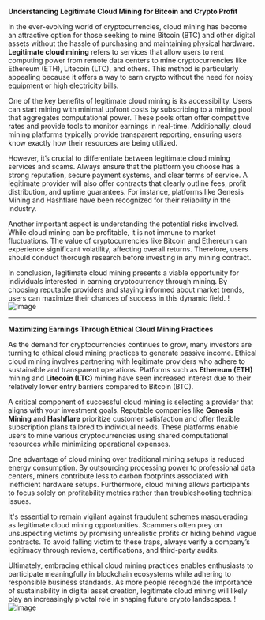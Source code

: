 **Understanding Legitimate Cloud Mining for Bitcoin and Crypto Profit**

In the ever-evolving world of cryptocurrencies, cloud mining has become an attractive option for those seeking to mine Bitcoin (BTC) and other digital assets without the hassle of purchasing and maintaining physical hardware. **Legitimate cloud mining** refers to services that allow users to rent computing power from remote data centers to mine cryptocurrencies like Ethereum (ETH), Litecoin (LTC), and others. This method is particularly appealing because it offers a way to earn crypto without the need for noisy equipment or high electricity bills.

One of the key benefits of legitimate cloud mining is its accessibility. Users can start mining with minimal upfront costs by subscribing to a mining pool that aggregates computational power. These pools often offer competitive rates and provide tools to monitor earnings in real-time. Additionally, cloud mining platforms typically provide transparent reporting, ensuring users know exactly how their resources are being utilized.

However, it’s crucial to differentiate between legitimate cloud mining services and scams. Always ensure that the platform you choose has a strong reputation, secure payment systems, and clear terms of service. A legitimate provider will also offer contracts that clearly outline fees, profit distribution, and uptime guarantees. For instance, platforms like Genesis Mining and Hashflare have been recognized for their reliability in the industry.

Another important aspect is understanding the potential risks involved. While cloud mining can be profitable, it is not immune to market fluctuations. The value of cryptocurrencies like Bitcoin and Ethereum can experience significant volatility, affecting overall returns. Therefore, users should conduct thorough research before investing in any mining contract.

In conclusion, legitimate cloud mining presents a viable opportunity for individuals interested in earning cryptocurrency through mining. By choosing reputable providers and staying informed about market trends, users can maximize their chances of success in this dynamic field. !![Image](https://github.com/user-attachments/assets/3be06921-4469-491d-bd37-5f14c53422b7)

---

**Maximizing Earnings Through Ethical Cloud Mining Practices**

As the demand for cryptocurrencies continues to grow, many investors are turning to ethical cloud mining practices to generate passive income. Ethical cloud mining involves partnering with legitimate providers who adhere to sustainable and transparent operations. Platforms such as **Ethereum (ETH)** mining and **Litecoin (LTC)** mining have seen increased interest due to their relatively lower entry barriers compared to Bitcoin (BTC).

A critical component of successful cloud mining is selecting a provider that aligns with your investment goals. Reputable companies like **Genesis Mining** and **Hashflare** prioritize customer satisfaction and offer flexible subscription plans tailored to individual needs. These platforms enable users to mine various cryptocurrencies using shared computational resources while minimizing operational expenses.

One advantage of cloud mining over traditional mining setups is reduced energy consumption. By outsourcing processing power to professional data centers, miners contribute less to carbon footprints associated with inefficient hardware setups. Furthermore, cloud mining allows participants to focus solely on profitability metrics rather than troubleshooting technical issues.

It's essential to remain vigilant against fraudulent schemes masquerading as legitimate cloud mining opportunities. Scammers often prey on unsuspecting victims by promising unrealistic profits or hiding behind vague contracts. To avoid falling victim to these traps, always verify a company’s legitimacy through reviews, certifications, and third-party audits.

Ultimately, embracing ethical cloud mining practices enables enthusiasts to participate meaningfully in blockchain ecosystems while adhering to responsible business standards. As more people recognize the importance of sustainability in digital asset creation, legitimate cloud mining will likely play an increasingly pivotal role in shaping future crypto landscapes. !![Image](https://github.com/user-attachments/assets/3be06921-4469-491d-bd37-5f14c53422b7)